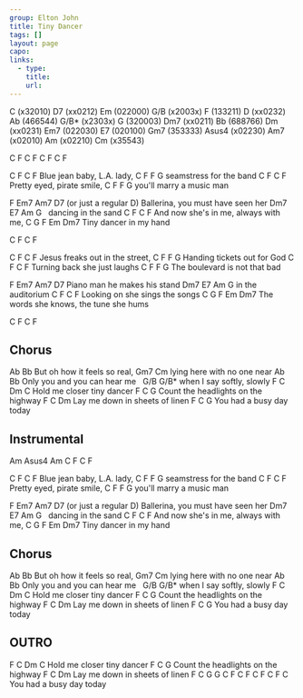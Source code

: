 ```yaml
---
group: Elton John
title: Tiny Dancer
tags: []
layout: page
capo: 
links: 
  - type: 
    title: 
    url: 
---
```



C   (x32010)    D7  (xx0212)    Em  (022000)    G/B   (x2003x)
F   (133211)    D   (xx0232)    Ab  (466544)    G/B*  (x2303x)
G   (320003)    Dm7 (xx0211)    Bb  (688766)    Dm    (xx0231)
Em7 (022030)    E7  (020100)    Gm7 (353333)    Asus4 (x02230)
Am7 (x02010)    Am  (x02210)    Cm  (x35543)

C   F   C   F
C   F   C   F

C          F      C     F
Blue jean baby,   L.A. lady,
C                    F     F G
 seamstress for the band
C       F      C       F
Pretty eyed,   pirate smile,
C                      F     F G
 you'll marry a music man

F     Em7   Am7                  D7 (or just a regular D)
Ballerina,   you must have seen her
Dm7  E7             Am   G
&nbsp;   dancing in the sand
C              F      C       F
And now she's in me,  always with me,
C                   G   F  Em  Dm7
 Tiny dancer in my hand

C   F   C   F

C      F       C           F
Jesus freaks   out in the street,
C                        F     F G
Handing tickets out for God
C        F     C         F
Turning back   she just laughs
C                           F   F G
 The boulevard is not that bad

F      Em7  Am7            D7
Piano man    he makes his stand
Dm7      E7      Am   G
 in the auditorium
C        F   C              F
Looking on   she sings the songs
C                                  G  F  Em Dm7
The words she knows, the tune she hums

C   F   C   F

## Chorus
Ab              Bb
 But oh how it feels so real,
Gm7               Cm
 lying here with no one near
Ab                    Bb
Only you  and you can hear me
&nbsp;          G/B     G/B*
when I say softly, slowly
F        C           Dm       C
Hold me closer tiny dancer
F          C                 G
Count the headlights on the highway
F       C                 Dm
Lay me down in sheets of linen
F          C          G
You had a busy day today

## Instrumental
Am  Asus4   Am
C   F   C   F

C          F      C     F
Blue jean baby,   L.A. lady,
C                    F     F G
 seamstress for the band
C       F      C       F
Pretty eyed,   pirate smile,
C                      F     F G
 you'll marry a music man

F     Em7   Am7                  D7 (or just a regular D)
Ballerina,   you must have seen her
Dm7  E7             Am   G
&nbsp;   dancing in the sand
C              F      C       F
And now she's in me,  always with me,
C                   G   F  Em  Dm7
 Tiny dancer in my hand

## Chorus
Ab              Bb
 But oh how it feels so real,
Gm7               Cm
 lying here with no one near
Ab                    Bb
Only you  and you can hear me
&nbsp;          G/B     G/B*
when I say softly, slowly
F        C           Dm       C
Hold me closer tiny dancer
F          C                 G
Count the headlights on the highway
F       C                 Dm
Lay me down in sheets of linen
F          C          G
You had a busy day today

## OUTRO
F        C           Dm       C
Hold me closer tiny dancer
F          C                 G
Count the headlights on the highway
F       C                 Dm
Lay me down in sheets of linen
F          C          G    G     C   F   C   F   C   F   C  F C
You had a busy day today


